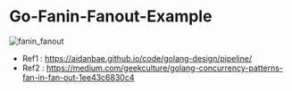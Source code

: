 # Go-Fanin-Fanout-Example

![fanin_fanout](https://user-images.githubusercontent.com/3052898/161778088-1f54b12b-4e53-4622-88fd-9e26a08a2478.png)

* Ref1 : https://aidanbae.github.io/code/golang-design/pipeline/
* Ref2 : https://medium.com/geekculture/golang-concurrency-patterns-fan-in-fan-out-1ee43c6830c4
